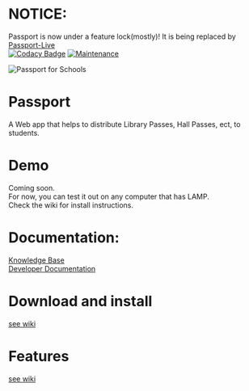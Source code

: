 # NOTICE:  
Passport is now under a feature lock(mostly)!  It is being replaced by [Passport-Live](https://github.com/poster983/Passport-Live)  
[![Codacy Badge](https://api.codacy.com/project/badge/Grade/34ff8ea858294e4db92d10608a6b6460)](https://www.codacy.com/app/poster983/passport?utm_source=github.com&amp;utm_medium=referral&amp;utm_content=poster983/passport&amp;utm_campaign=Badge_Grade)  [![Maintenance](https://img.shields.io/maintenance/no/2017.svg?colorB=f00000)]()

![Passport for Schools](https://github.com/poster983/passport/blob/gh-pages/images/PassportHeader.png)




# Passport
A Web app that helps to distribute Library Passes, Hall Passes, ect,  to students.

# Demo
Coming soon.  
For now, you can test it out  on any computer that has LAMP.    
Check the wiki for install instructions.

# Documentation: 
[Knowledge Base](https://poster983.gitbooks.io/passport-help/content/)  
[Developer Documentation](https://poster983.gitbooks.io/passport-developer/content/)

# Download and install  
[see wiki](https://github.com/poster983/passr/wiki/Install)

# Features  
[see wiki](https://github.com/poster983/passr/wiki/Features)
